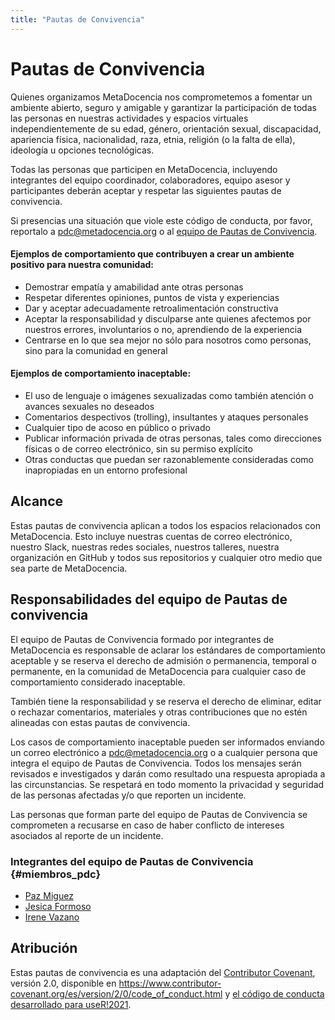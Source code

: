 ```yaml
---
title: "Pautas de Convivencia"
---
```


# Pautas de Convivencia

Quienes organizamos MetaDocencia nos comprometemos a fomentar un ambiente abierto, seguro y amigable y garantizar la participación de todas las personas en nuestras actividades y espacios virtuales independientemente de su edad, género, orientación sexual, discapacidad, apariencia física, nacionalidad, raza, etnia, religión (o la falta de ella), ideología u opciones tecnológicas.

Todas las personas que participen en MetaDocencia, incluyendo integrantes del equipo coordinador, colaboradores, equipo asesor y participantes deberán aceptar y respetar las siguientes pautas de convivencia.
 
Si presencias una situación que viole este código de conducta, por favor, reportalo a [pdc@metadocencia.org](mailto:pdc@metadocencia.org) o al [equipo de Pautas de Convivencia](#miembros_pdc).

#### Ejemplos de comportamiento que contribuyen a crear un ambiente positivo para nuestra comunidad:

* Demostrar empatía y amabilidad ante otras personas
* Respetar diferentes opiniones, puntos de vista y experiencias
* Dar y aceptar adecuadamente retroalimentación constructiva
* Aceptar la responsabilidad y disculparse ante quienes afectemos por nuestros errores, involuntarios o no, aprendiendo de la experiencia
* Centrarse en lo que sea mejor no sólo para nosotros como personas, sino para la comunidad en general

#### Ejemplos de comportamiento inaceptable:

* El uso de lenguaje o imágenes sexualizadas como también atención o avances sexuales no deseados
* Comentarios despectivos (trolling), insultantes y ataques personales
* Cualquier tipo de acoso en público o privado
* Publicar información privada de otras personas, tales como direcciones físicas o de correo electrónico, sin su permiso explícito
* Otras conductas que puedan ser razonablemente consideradas como inapropiadas en un entorno profesional

## Alcance

Estas pautas de convivencia aplican a todos los espacios relacionados con MetaDocencia. Esto incluye nuestras cuentas de correo electrónico, nuestro Slack, nuestras redes sociales, nuestros talleres, nuestra organización en GitHub y todos sus repositorios y cualquier otro medio que sea parte de MetaDocencia.

## Responsabilidades del equipo de Pautas de convivencia

El equipo de Pautas de Convivencia formado por integrantes de MetaDocencia es responsable de aclarar los estándares de comportamiento aceptable y se reserva el derecho de admisión o permanencia, temporal o permanente, en la comunidad de MetaDocencia para cualquier caso de comportamiento considerado inaceptable. 

También tiene la responsabilidad y se reserva el derecho de eliminar, editar o rechazar comentarios, materiales y otras contribuciones que no estén alineadas con estas pautas de convivencia.

Los casos de comportamiento inaceptable pueden ser informados enviando un correo electrónico a [pdc@metadocencia.org](mailto:pdc@metadocencia.org) o a cualquier persona que integra el equipo de Pautas de Convivencia. Todos los mensajes serán revisados e investigados y darán como resultado una respuesta apropiada a las circunstancias. Se respetará en todo momento la privacidad y seguridad de las personas afectadas y/o que reporten un incidente. 

Las personas que forman parte del equipo de Pautas de Convivencia se comprometen a recusarse en caso de haber conflicto de intereses asociados al reporte de un incidente. 

### Integrantes del equipo de Pautas de Convivencia {#miembros_pdc}

* [Paz Miguez](https://www.metadocencia.org/authors/pazmiguez/)
* [Jesica Formoso](https://www.metadocencia.org/authors/jformoso/)
* [Irene Vazano](https://www.metadocencia.org/authors/irenevazano/)

## Atribución

Estas pautas de convivencia es una adaptación del [Contributor Covenant](https://www.contributor-covenant.org), versión 2.0,
disponible en https://www.contributor-covenant.org/es/version/2/0/code_of_conduct.html y [el código de conducta desarrollado para useR!2021](https://user2021.r-project.org/participation/coc/).
